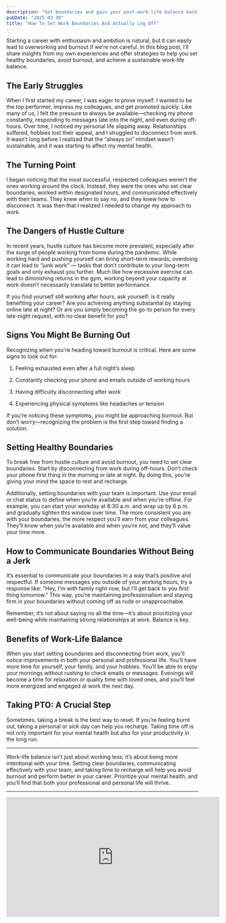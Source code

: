 ```yaml
---
description: "Set boundaries and gain your post-work-life balance back."
pubDate: "2025-03-30"
title: "How To Set Work Boundaries And Actually Log Off"
---
```


Starting a career with enthusiasm and ambition is natural, but it can easily lead to overworking and burnout if we’re not careful. In this blog post, I’ll share insights from my own experiences and offer strategies to help you set healthy boundaries, avoid burnout, and achieve a sustainable work-life balance.

## The Early Struggles

When I first started my career, I was eager to prove myself. I wanted to be the top performer, impress my colleagues, and get promoted quickly. Like many of us, I felt the pressure to always be available—checking my phone constantly, responding to messages late into the night, and even during off-hours. Over time, I noticed my personal life slipping away. Relationships suffered, hobbies lost their appeal, and I struggled to disconnect from work. It wasn’t long before I realized that the “always on” mindset wasn’t sustainable, and it was starting to affect my mental health.

## The Turning Point

I began noticing that the most successful, respected colleagues weren’t the ones working around the clock. Instead, they were the ones who set clear boundaries, worked within designated hours, and communicated effectively with their teams. They knew when to say no, and they knew how to disconnect. It was then that I realized I needed to change my approach to work.

## The Dangers of Hustle Culture

In recent years, hustle culture has become more prevalent, especially after the surge of people working from home during the pandemic. While working hard and pushing yourself can bring short-term rewards, overdoing it can lead to “junk work” — tasks that don’t contribute to your long-term goals and only exhaust you further. Much like how excessive exercise can lead to diminishing returns in the gym, working beyond your capacity at work doesn’t necessarily translate to better performance.

If you find yourself still working after hours, ask yourself: is it really benefiting your career? Are you achieving anything substantial by staying online late at night? Or are you simply becoming the go-to person for every late-night request, with no clear benefit for you?

## Signs You Might Be Burning Out

Recognizing when you're heading toward burnout is critical. Here are some signs to look out for:

1. Feeling exhausted even after a full night’s sleep

2. Constantly checking your phone and emails outside of working hours

3. Having difficulty disconnecting after work

4. Experiencing physical symptoms like headaches or tension

If you’re noticing these symptoms, you might be approaching burnout. But don’t worry—recognizing the problem is the first step toward finding a solution.

## Setting Healthy Boundaries

To break free from hustle culture and avoid burnout, you need to set clear boundaries. Start by disconnecting from work during off-hours. Don’t check your phone first thing in the morning or late at night. By doing this, you’re giving your mind the space to rest and recharge.

Additionally, setting boundaries with your team is important. Use your email or chat status to define when you’re available and when you’re offline. For example, you can start your workday at 8:30 a.m. and wrap up by 6 p.m. and gradually tighten this window over time. The more consistent you are with your boundaries, the more respect you'll earn from your colleagues. They’ll know when you’re available and when you’re not, and they’ll value your time more.

## How to Communicate Boundaries Without Being a Jerk

It’s essential to communicate your boundaries in a way that’s positive and respectful. If someone messages you outside of your working hours, try a response like: “Hey, I’m with family right now, but I’ll get back to you first thing tomorrow.” This way, you’re maintaining professionalism and staying firm in your boundaries without coming off as rude or unapproachable.

Remember, it’s not about saying no all the time—it’s about prioritizing your well-being while maintaining strong relationships at work. Balance is key.

## Benefits of Work-Life Balance

When you start setting boundaries and disconnecting from work, you’ll notice improvements in both your personal and professional life. You’ll have more time for yourself, your family, and your hobbies. You’ll be able to enjoy your mornings without rushing to check emails or messages. Evenings will become a time for relaxation or quality time with loved ones, and you’ll feel more energized and engaged at work the next day.

## Taking PTO: A Crucial Step

Sometimes, taking a break is the best way to reset. If you’re feeling burnt out, taking a personal or sick day can help you recharge. Taking time off is not only important for your mental health but also for your productivity in the long run.

---

Work-life balance isn’t just about working less; it’s about being more intentional with your time. Setting clear boundaries, communicating effectively with your team, and taking time to recharge will help you avoid burnout and perform better in your career. Prioritize your mental health, and you’ll find that both your professional and personal life will thrive.

---

<iframe title="A video I made about setting boundaries for a better work-life balance" width="560" height="315" class="mt-5 w-full" src="https://www.youtube.com/embed/tkV48kh50O4?si=Q6AV9cEGp-y1jOZX" title="YouTube video player" frameborder="0" allow="accelerometer; autoplay; clipboard-write; encrypted-media; gyroscope; picture-in-picture; web-share" referrerpolicy="strict-origin-when-cross-origin" allowfullscreen></iframe>
